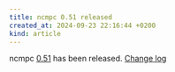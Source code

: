 ```yaml
---
title: ncmpc 0.51 released
created_at: 2024-09-23 22:16:44 +0200
kind: article
---
```


ncmpc [0.51](/download/ncmpc/0/ncmpc-0.51.tar.xz) has been released.
[Change log](https://raw.githubusercontent.com/MusicPlayerDaemon/ncmpc/v0.51/NEWS)

